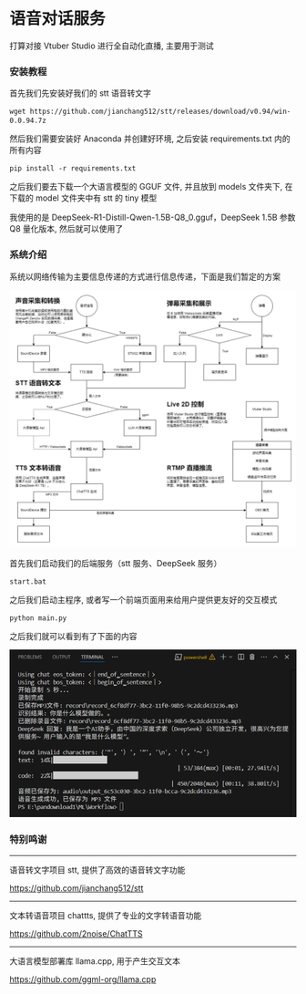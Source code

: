 # 语音对话服务

打算对接 Vtuber Studio 进行全自动化直播, 主要用于测试

### 安装教程
首先我们先安装好我们的 stt 语音转文字

```
wget https://github.com/jianchang512/stt/releases/download/v0.94/win-0.0.94.7z
```

然后我们需要安装好 Anaconda 并创建好环境, 之后安装 requirements.txt 内的所有内容

```
pip install -r requirements.txt
```

之后我们要去下载一个大语言模型的 GGUF 文件, 并且放到 models 文件夹下, 在下载的 model 文件夹中有 stt 的 tiny 模型

我使用的是 DeepSeek-R1-Distill-Qwen-1.5B-Q8_0.gguf，DeepSeek 1.5B 参数 Q8 量化版本, 然后就可以使用了

### 系统介绍

系统以网络传输为主要信息传递的方式进行信息传递，下面是我们暂定的方案

![image](./images/control.drawio.png)

首先我们启动我们的后端服务（stt 服务、DeepSeek 服务）

```
start.bat
```

之后我们启动主程序, 或者写一个前端页面用来给用户提供更友好的交互模式

```
python main.py
```

之后我们就可以看到有了下面的内容

![image](./images/valid1.png)

### 特别鸣谢

---

语音转文字项目 stt, 提供了高效的语音转文字功能

https://github.com/jianchang512/stt

---

文本转语音项目 chattts, 提供了专业的文字转语音功能

https://github.com/2noise/ChatTTS

---

大语言模型部署库 llama.cpp, 用于产生交互文本

https://github.com/ggml-org/llama.cpp